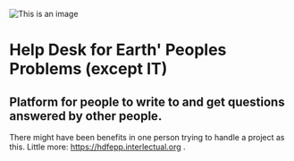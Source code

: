 ![This is an image](https://worldwideweb.interlectual.org/ap.png)
# Help Desk for Earth' Peoples Problems (except IT)

## Platform for people to write to and get questions answered by other people.

There might have been benefits in one person trying to handle a project as this. Little more: https://hdfepp.interlectual.org .
